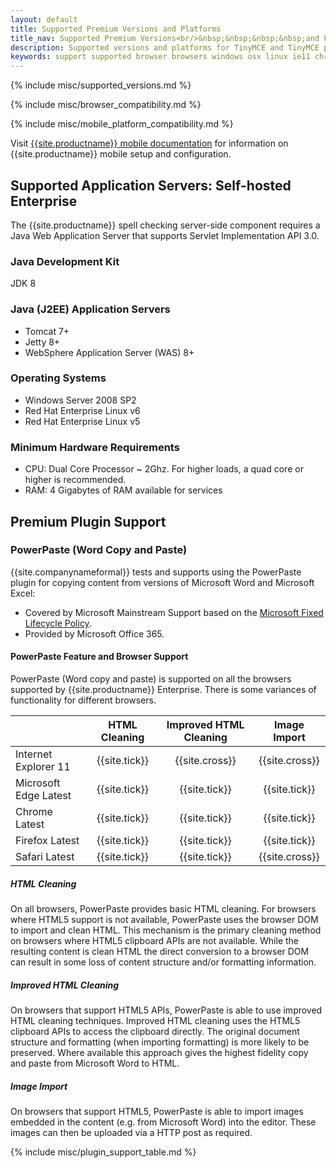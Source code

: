```yaml
---
layout: default
title: Supported Premium Versions and Platforms
title_nav: Supported Premium Versions<br/>&nbsp;&nbsp;&nbsp;&nbsp;and Platforms
description: Supported versions and platforms for TinyMCE and TinyMCE premium features.
keywords: support supported browser browsers windows osx linux ie11 chrome firefox safari mobile premium self-hosted selfhosted
---
```


{% include misc/supported_versions.md %}

{% include misc/browser_compatibility.md %}

{% include misc/mobile_platform_compatibility.md %}

Visit [{{site.productname}} mobile documentation]({{site.baseurl}}/mobile) for information on {{site.productname}} mobile setup and configuration.

## Supported Application Servers: Self-hosted Enterprise

The {{site.productname}} spell checking server-side component requires a Java Web Application Server that supports Servlet Implementation API 3.0.

### Java Development Kit

JDK 8

### Java (J2EE) Application Servers

* Tomcat 7+
* Jetty 8+
* WebSphere Application Server (WAS) 8+

### Operating Systems

* Windows Server 2008 SP2
* Red Hat Enterprise Linux v6
* Red Hat Enterprise Linux v5

### Minimum Hardware Requirements

* CPU:  Dual Core Processor ~ 2Ghz. For higher loads, a quad core or higher is recommended.
* RAM: 4 Gigabytes of RAM available for services

## Premium Plugin Support

### PowerPaste (Word Copy and Paste)

{{site.companynameformal}} tests and supports using the PowerPaste plugin for copying content from versions of Microsoft Word and Microsoft Excel:
* Covered by Microsoft Mainstream Support based on the [Microsoft Fixed Lifecycle Policy](https://support.microsoft.com/en-us/help/14085/fixed-lifecycle-policy).
* Provided by Microsoft Office 365.

#### PowerPaste Feature and Browser Support

PowerPaste (Word copy and paste) is supported on all the browsers supported by {{site.productname}} Enterprise. There is some variances of functionality for different browsers.

|                       | HTML Cleaning | Improved HTML Cleaning | Image Import  |
|-----------------------| :-----------: | :--------------------: | :-----------: |
| Internet Explorer 11  | {{site.tick}} | {{site.cross}}         | {{site.cross}}|
| Microsoft Edge Latest | {{site.tick}} | {{site.tick}}          | {{site.tick}} |
| Chrome Latest         | {{site.tick}} | {{site.tick}}          | {{site.tick}} |
| Firefox Latest        | {{site.tick}} | {{site.tick}}          | {{site.tick}} |
| Safari Latest         | {{site.tick}} | {{site.tick}}          | {{site.cross}}|

##### HTML Cleaning

On all browsers, PowerPaste provides basic HTML cleaning. For browsers where HTML5 support is not available, PowerPaste uses the browser DOM to import and clean HTML. This mechanism is the primary cleaning method on browsers where HTML5 clipboard APIs are not available. While the resulting content is clean HTML the direct conversion to a browser DOM can result in some loss of content structure and/or formatting information.

##### Improved HTML Cleaning

On browsers that support HTML5 APIs, PowerPaste is able to use improved HTML cleaning techniques.  Improved HTML cleaning uses the HTML5 clipboard APIs to access the clipboard directly. The original document structure and formatting (when importing formatting) is more likely to be preserved. Where available this approach gives the highest fidelity copy and paste from Microsoft Word to HTML.

##### Image Import

On browsers that support HTML5, PowerPaste is able to import images embedded in the content (e.g. from Microsoft Word) into the editor.  These images can then be uploaded via a HTTP post as required.

{% include misc/plugin_support_table.md %}

